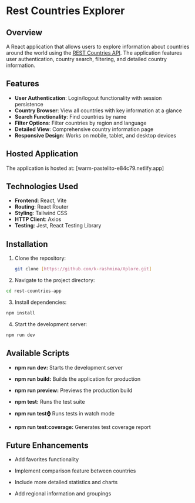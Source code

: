 # Rest Countries Explorer

## Overview

A React application that allows users to explore information about countries around the world using the [REST Countries API](https://restcountries.com/). The application features user authentication, country search, filtering, and detailed country information.

## Features

- **User Authentication**: Login/logout functionality with session persistence
- **Country Browser**: View all countries with key information at a glance
- **Search Functionality**: Find countries by name
- **Filter Options**: Filter countries by region and language
- **Detailed View**: Comprehensive country information page
- **Responsive Design**: Works on mobile, tablet, and desktop devices

## Hosted Application

The application is hosted at: [warm-pastelito-e84c79.netlify.app]

## Technologies Used

- **Frontend**: React, Vite
- **Routing**: React Router
- **Styling**: Tailwind CSS
- **HTTP Client**: Axios
- **Testing**: Jest, React Testing Library

## Installation

1. Clone the repository:

   ```bash
   git clone [https://github.com/k-rashmina/Xplore.git]
   ```

2. Navigate to the project directory:

```bash
cd rest-countries-app
```

3. Install dependencies:

```bash
npm install
```

4. Start the development server:

```bash
npm run dev
```

## Available Scripts

- **npm run dev:** Starts the development server

- **npm run build:** Builds the application for production

- **npm run preview:** Previews the production build

- **npm test:** Runs the test suite

- **npm run test:watch:** Runs tests in watch mode

- **npm run test:coverage:** Generates test coverage report

## Future Enhancements

- Add favorites functionality

- Implement comparison feature between countries

- Include more detailed statistics and charts

- Add regional information and groupings

